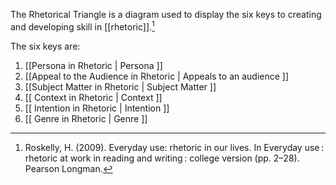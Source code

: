 The Rhetorical Triangle is a diagram used to display the six keys to creating and developing skill in [[rhetoric]].[^1] 

The six keys are:
1. [[Persona in Rhetoric | Persona ]]
2. [[Appeal to the Audience in Rhetoric | Appeals to an audience ]]
3. [[Subject Matter in Rhetoric | Subject Matter ]]
4. [[ Context in Rhetoric | Context ]]
5. [[ Intention in Rhetoric | Intention ]]
6. [[ Genre in Rhetoric | Genre ]]


[^1]: Roskelly, H. (2009). Everyday use: rhetoric in our lives. In Everyday use : rhetoric at work in reading and writing : college version (pp. 2–28). Pearson Longman.
